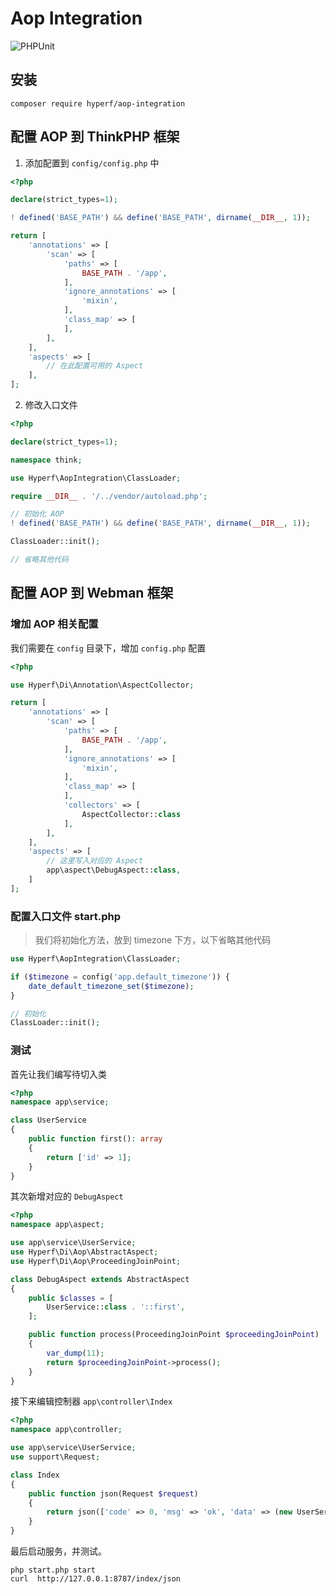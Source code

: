 # Aop Integration

![PHPUnit](https://github.com/hyperf/aop-integration/workflows/PHPUnit/badge.svg)

## 安装

```
composer require hyperf/aop-integration
```

## 配置 AOP 到 ThinkPHP 框架

1. 添加配置到 `config/config.php` 中

```php
<?php

declare(strict_types=1);

! defined('BASE_PATH') && define('BASE_PATH', dirname(__DIR__, 1));

return [
    'annotations' => [
        'scan' => [
            'paths' => [
                BASE_PATH . '/app',
            ],
            'ignore_annotations' => [
                'mixin',
            ],
            'class_map' => [
            ],
        ],
    ],
    'aspects' => [
        // 在此配置可用的 Aspect
    ],
];

```

2. 修改入口文件

```php
<?php

declare(strict_types=1);

namespace think;

use Hyperf\AopIntegration\ClassLoader;

require __DIR__ . '/../vendor/autoload.php';

// 初始化 AOP
! defined('BASE_PATH') && define('BASE_PATH', dirname(__DIR__, 1));

ClassLoader::init();

// 省略其他代码

```


## 配置 AOP 到 Webman 框架

### 增加 AOP 相关配置

我们需要在 `config` 目录下，增加 `config.php` 配置

```php
<?php

use Hyperf\Di\Annotation\AspectCollector;

return [
    'annotations' => [
        'scan' => [
            'paths' => [
                BASE_PATH . '/app',
            ],
            'ignore_annotations' => [
                'mixin',
            ],
            'class_map' => [
            ],
            'collectors' => [
                AspectCollector::class
            ],
        ],
    ],
    'aspects' => [
        // 这里写入对应的 Aspect
        app\aspect\DebugAspect::class,
    ]
];

```

### 配置入口文件 start.php

> 我们将初始化方法，放到 timezone 下方，以下省略其他代码

```php
use Hyperf\AopIntegration\ClassLoader;

if ($timezone = config('app.default_timezone')) {
    date_default_timezone_set($timezone);
}

// 初始化
ClassLoader::init();
```

### 测试

首先让我们编写待切入类

```php
<?php
namespace app\service;

class UserService
{
    public function first(): array
    {
        return ['id' => 1];
    }
}
```

其次新增对应的 `DebugAspect`

```php
<?php
namespace app\aspect;

use app\service\UserService;
use Hyperf\Di\Aop\AbstractAspect;
use Hyperf\Di\Aop\ProceedingJoinPoint;

class DebugAspect extends AbstractAspect
{
    public $classes = [
        UserService::class . '::first',
    ];

    public function process(ProceedingJoinPoint $proceedingJoinPoint)
    {
        var_dump(11);
        return $proceedingJoinPoint->process();
    }
}
```

接下来编辑控制器 `app\controller\Index`

```php
<?php
namespace app\controller;

use app\service\UserService;
use support\Request;

class Index
{
    public function json(Request $request)
    {
        return json(['code' => 0, 'msg' => 'ok', 'data' => (new UserService())->first()]);
    }
}
```

最后启动服务，并测试。

```shell
php start.php start
curl  http://127.0.0.1:8787/index/json
```
